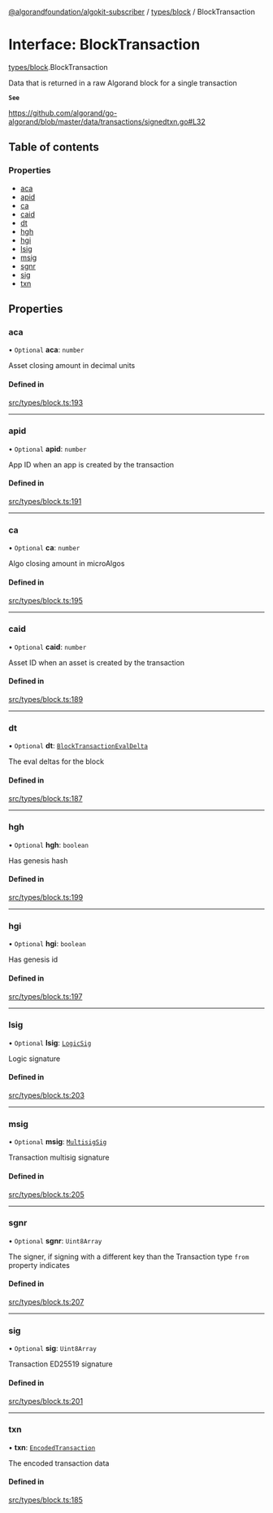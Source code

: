 [@algorandfoundation/algokit-subscriber](../README.md) / [types/block](../modules/types_block.md) / BlockTransaction

# Interface: BlockTransaction

[types/block](../modules/types_block.md).BlockTransaction

Data that is returned in a raw Algorand block for a single transaction

**`See`**

https://github.com/algorand/go-algorand/blob/master/data/transactions/signedtxn.go#L32

## Table of contents

### Properties

- [aca](types_block.BlockTransaction.md#aca)
- [apid](types_block.BlockTransaction.md#apid)
- [ca](types_block.BlockTransaction.md#ca)
- [caid](types_block.BlockTransaction.md#caid)
- [dt](types_block.BlockTransaction.md#dt)
- [hgh](types_block.BlockTransaction.md#hgh)
- [hgi](types_block.BlockTransaction.md#hgi)
- [lsig](types_block.BlockTransaction.md#lsig)
- [msig](types_block.BlockTransaction.md#msig)
- [sgnr](types_block.BlockTransaction.md#sgnr)
- [sig](types_block.BlockTransaction.md#sig)
- [txn](types_block.BlockTransaction.md#txn)

## Properties

### aca

• `Optional` **aca**: `number`

Asset closing amount in decimal units

#### Defined in

[src/types/block.ts:193](https://github.com/algorandfoundation/algokit-subscriber-ts/blob/main/src/types/block.ts#L193)

___

### apid

• `Optional` **apid**: `number`

App ID when an app is created by the transaction

#### Defined in

[src/types/block.ts:191](https://github.com/algorandfoundation/algokit-subscriber-ts/blob/main/src/types/block.ts#L191)

___

### ca

• `Optional` **ca**: `number`

Algo closing amount in microAlgos

#### Defined in

[src/types/block.ts:195](https://github.com/algorandfoundation/algokit-subscriber-ts/blob/main/src/types/block.ts#L195)

___

### caid

• `Optional` **caid**: `number`

Asset ID when an asset is created by the transaction

#### Defined in

[src/types/block.ts:189](https://github.com/algorandfoundation/algokit-subscriber-ts/blob/main/src/types/block.ts#L189)

___

### dt

• `Optional` **dt**: [`BlockTransactionEvalDelta`](types_block.BlockTransactionEvalDelta.md)

The eval deltas for the block

#### Defined in

[src/types/block.ts:187](https://github.com/algorandfoundation/algokit-subscriber-ts/blob/main/src/types/block.ts#L187)

___

### hgh

• `Optional` **hgh**: `boolean`

Has genesis hash

#### Defined in

[src/types/block.ts:199](https://github.com/algorandfoundation/algokit-subscriber-ts/blob/main/src/types/block.ts#L199)

___

### hgi

• `Optional` **hgi**: `boolean`

Has genesis id

#### Defined in

[src/types/block.ts:197](https://github.com/algorandfoundation/algokit-subscriber-ts/blob/main/src/types/block.ts#L197)

___

### lsig

• `Optional` **lsig**: [`LogicSig`](types_block.LogicSig.md)

Logic signature

#### Defined in

[src/types/block.ts:203](https://github.com/algorandfoundation/algokit-subscriber-ts/blob/main/src/types/block.ts#L203)

___

### msig

• `Optional` **msig**: [`MultisigSig`](types_block.MultisigSig.md)

Transaction multisig signature

#### Defined in

[src/types/block.ts:205](https://github.com/algorandfoundation/algokit-subscriber-ts/blob/main/src/types/block.ts#L205)

___

### sgnr

• `Optional` **sgnr**: `Uint8Array`

The signer, if signing with a different key than the Transaction type `from` property indicates

#### Defined in

[src/types/block.ts:207](https://github.com/algorandfoundation/algokit-subscriber-ts/blob/main/src/types/block.ts#L207)

___

### sig

• `Optional` **sig**: `Uint8Array`

Transaction ED25519 signature

#### Defined in

[src/types/block.ts:201](https://github.com/algorandfoundation/algokit-subscriber-ts/blob/main/src/types/block.ts#L201)

___

### txn

• **txn**: [`EncodedTransaction`](types_block.EncodedTransaction.md)

The encoded transaction data

#### Defined in

[src/types/block.ts:185](https://github.com/algorandfoundation/algokit-subscriber-ts/blob/main/src/types/block.ts#L185)
